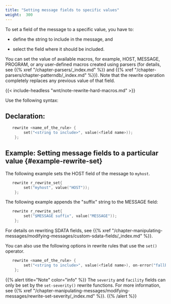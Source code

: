 ```yaml
---
title: "Setting message fields to specific values"
weight:  300
---
```

<!-- DISCLAIMER: This file is based on the syslog-ng Open Source Edition documentation https://github.com/balabit/syslog-ng-ose-guides/commit/2f4a52ee61d1ea9ad27cb4f3168b95408fddfdf2 and is used under the terms of The syslog-ng Open Source Edition Documentation License. The file has been modified by Axoflow. -->

To set a field of the message to a specific value, you have to:

  - define the string to include in the message, and

  - select the field where it should be included.

You can set the value of available macros, for example, HOST, MESSAGE, PROGRAM, or any user-defined macros created using parsers (for details, see {{% xref "/chapter-parsers/_index.md" %}} and {{% xref "/chapter-parsers/chapter-patterndb/_index.md" %}}). Note that the rewrite operation completely replaces any previous value of that field.

{{< include-headless "wnt/note-rewrite-hard-macros.md" >}}

Use the following syntax:


## Declaration:

```c
   rewrite <name_of_the_rule> {
        set("<string to include>", value(<field name>));
    };
```



## Example: Setting message fields to a particular value {#example-rewrite-set}

The following example sets the HOST field of the message to `myhost`.

```c
   rewrite r_rewrite_set{
        set("myhost", value("HOST"));
    };
```

The following example appends the "suffix" string to the MESSAGE field:

```c
   rewrite r_rewrite_set{
        set("$MESSAGE suffix", value("MESSAGE"));
    };
```

For details on rewriting SDATA fields, see {{% xref "/chapter-manipulating-messages/modifying-messages/custom-sdata-fields/_index.md" %}}.


You can also use the following options in rewrite rules that use the `set()` operator.

```c
   rewrite <name_of_the_rule> {
        set("<string to include>", value(<field name>), on-error("fallback-to-string");
    };
```

{{% alert title="Note" color="info" %}}
The `severity` and `facility` fields can only be set by the `set-severity()` rewrite functions. For more information, see {{% xref "/chapter-manipulating-messages/modifying-messages/rewrite-set-severity/_index.md" %}}.
{{% /alert %}}
